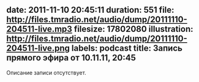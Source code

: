 date: 2011-11-10 20:45:11
duration: 551
file: http://files.tmradio.net/audio/dump/20111110-204511-live.mp3
filesize: 17802080
illustration: http://files.tmradio.net/audio/dump/20111110-204511-live.png
labels: podcast
title: Запись прямого эфира от 10.11.11, 20:45
---
Описание записи отсутствует.
